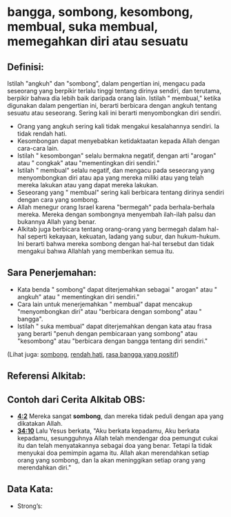 # bangga, sombong, kesombong, membual, suka membual, memegahkan diri atau sesuatu

## Definisi:

Istilah "angkuh" dan "sombong", dalam pengertian ini, mengacu pada seseorang yang berpikir terlalu tinggi tentang dirinya sendiri, dan terutama, berpikir bahwa dia lebih baik daripada orang lain. Istilah " membual," ketika digunakan dalam pengertian ini, berarti berbicara dengan angkuh tentang sesuatu atau seseorang. Sering kali ini berarti menyombongkan diri sendiri. 

* Orang yang angkuh sering kali tidak mengakui kesalahannya sendiri. Ia tidak rendah hati.
* Kesombongan dapat menyebabkan ketidaktaatan kepada Allah dengan cara-cara lain.
* Istilah " kesombongan" selalu bermakna negatif, dengan arti "arogan" atau " congkak" atau "mementingkan diri sendiri."
* Istilah " membual" selalu negatif, dan mengacu pada seseorang yang menyombongkan diri atau apa yang mereka miliki atau yang telah mereka lakukan atau yang dapat mereka lakukan.
* Seseorang yang " membual" sering kali berbicara tentang dirinya sendiri dengan cara yang sombong.
* Allah menegur orang Israel karena "bermegah" pada berhala-berhala mereka. Mereka dengan sombongnya menyembah ilah-ilah palsu dan bukannya Allah yang benar.
* Alkitab juga berbicara tentang orang-orang yang bermegah dalam hal-hal seperti kekayaan, kekuatan, ladang yang subur, dan hukum-hukum. Ini berarti bahwa mereka sombong dengan hal-hal tersebut dan tidak mengakui bahwa Allahlah yang memberikan semua itu.

## Sara Penerjemahan:

* Kata benda " sombong" dapat diterjemahkan sebagai " arogan" atau " angkuh" atau " mementingkan diri sendiri."
* Cara lain untuk menerjemahkan " membual" dapat mencakup "menyombongkan diri" atau "berbicara dengan sombong" atau " bangga".
* Istilah " suka membual" dapat diterjemahkan dengan kata atau frasa yang berarti "penuh dengan pembicaraan yang sombong" atau "kesombong" atau "berbicara dengan bangga tentang diri sendiri."

(Lihat juga: [sombong](../other/arrogant.md), [rendah hati](../kt/humble.md), [rasa bangga yang positif](../other/proud-positivesense.md))

## Referensi Alkitab:


## Contoh dari Cerita Alkitab OBS:

* __[4:2](rc://en/tn/help/obs/04/02)__ Mereka sangat __sombong__, dan mereka tidak peduli dengan apa yang dikatakan Allah.
* __[34:10](rc://en/tn/help/obs/34/10)__ Lalu Yesus berkata, "Aku berkata kepadamu, Aku berkata kepadamu, sesungguhnya Allah telah mendengar doa pemungut cukai itu dan telah menyatakannya sebagai doa yang benar. Tetapi Ia tidak menyukai doa pemimpin agama itu. Allah akan merendahkan setiap orang yang sombong, dan Ia akan meninggikan setiap orang yang merendahkan diri."

## Data Kata:

* Strong’s: 
